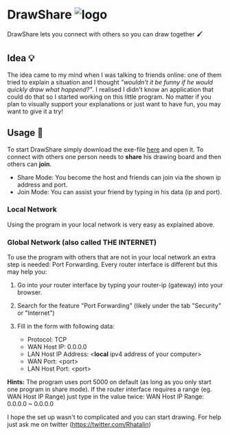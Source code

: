 # DrawShare ![logo](https://github.com/Rhatalin/DrawShare/blob/master/GUI/Resources/DrawShareLogo_50.png "DrawShare Logo")

DrawShare lets you connect with others so you can draw together :paintbrush:

## Idea :bulb: 

The idea came to my mind when I was talking to friends online: one of them tried to explain a situation and I thought *"wouldn't it be funny if he would quickly draw what happend?"*. I realised I didn't know an application that could do that so I started working on this little program. No matter if you plan to visually support your explanations or just want to have fun, you may want to give it a try!

## Usage :wrench:

To start DrawShare simply download the exe-file [here](https://github.com/Rhatalin/DrawShare/releases) and open it.
To connect with others one person needs to **share** his drawing board and then others can **join**.

* Share Mode: You become the host and friends can join via the shown ip address and port.
* Join Mode: You can assist your friend by typing in his data (ip and port).

### Local Network

Using the program in your local network is very easy as explained above.

### Global Network (also called THE INTERNET)

To use the program with others that are not in your local network an extra step is needed: Port Forwarding. Every router interface is different but this may help you:

1. Go into your router interface by typing your router-ip (gateway) into your browser.
1. Search for the feature "Port Forwarding" (likely under the tab "Security" or "Internet")
1. Fill in the form with following data:

    - Protocol: TCP
    - WAN Host IP: 0.0.0.0
    - LAN Host IP Address: \<**local** ipv4 address of your computer>
    - WAN Port: \<port>
    - LAN Host Port: \<port>
  
  **Hints:**
  The program uses port 5000 on default (as long as you only start one program in share mode).
  If the router interface requires a range (eg. WAN Host IP Range) just type in the value twice:
  WAN Host IP Range: 0.0.0.0 ~ 0.0.0.0
  
I hope the set up wasn't to complicated and you can start drawing.
For help just ask me on twitter (https://twitter.com/Rhatalin)
